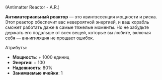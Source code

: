 (Antimatter Reactor - A.R.)

**Антиматериальный реактор** — это квинтэссенция мощности и риска. Этот реактор обеспечит вас невероятной энергией, и ваш корабль сможет работать даже в самые тяжелые моменты. Но не забудьте держать его подальше от всех вещей, которые вы любите, включая себя — аннигиляция не прощает ошибок.

Атрибуты:
- **Мощность**: + 1000 единиц
- **Энергия**: + 100
- **Надежность**: 80%
- **Занимаемые ячейки**: 1